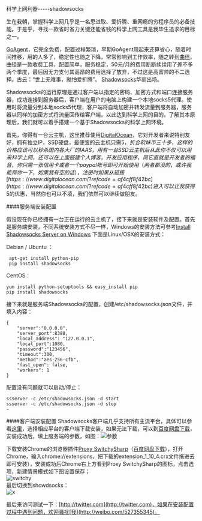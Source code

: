 科学上网利器-----shadowsocks

生在我朝，掌握科学上网几乎是一名思进取、爱折腾、重网瘾的穷程序员的必备技能。于是乎，寻找一款省时省力关键还能省钱的科学上网工具是我毕生追求的目标之一。

[GoAgent](https://github.com/goagent/goagent)，它完全免费，配置过程繁琐，早期GoAgent用起来还算省心，随着时间推移，用的人多了，稳定性也随之下降，常常影响到工作效率，随之转到[曲径](http://getqujing.com/)。曲径是一款收费工具，配置简单，服务稳定，50元/月的费用断断续续用了差不多两个季度，最后因无力支付其高昂的费用选择了放弃，不过这是高富帅的不二选择。古云：“世上无难事，就怕爱折腾”。
[Shadowsocks](https://github.com/shadowsocks/shadowsocks)华丽出场。

Shadowsocks的运行原理是通过客户端以指定的密码、加密方式和端口连接服务器，成功连接到服务器后，客户端在用户的电脑上构建一个本地socks5代理。使用时将流量分到本地socks5代理，客户端将自动加密并转发流量到服务器，服务器以同样的加密方式将流量回传给客户端，以此达到科学上网的目的。了解其本原理后，我们就可以着手搭建一个基于Shadowsocks的科学上网环境。

首先，你得有一台云主机，这里推荐使用[DigitalOcean](https://www.digitalocean.com/?refcode=af4cff8f42bc)，它对开发者来说特别友好，拥有独立IP，SSD硬盘，最便宜的云主机只需5$，折合软妹币三十多，这样的价格应该可以秒杀国内各大厂的IAAS，用有一台SSD云主机后从此你不仅可以用来科学上网，还可以在上面搭建个人博客，开发应用程序，简它直就是开发者的福音，你只需一张信用卡或者一个paypal帐号即可开始使用（两者都没的，或许我能帮你一下，如果我有空的话），注册时如果从链接[https://www.digitalocean.com/?refcode=af4cff8f42bc](https://www.digitalocean.com/?refcode=af4cff8f42bc)进入可以让我获得5$的优惠，当然你也可以不填，我们依然可以继续做朋友。

####服务端安装配置

假设现在你已经拥有一台正在运行的云主机了，接下来就是安装软件及配置。首先是服务端安装，不同系统安装方式不尽一样，Windows的安装方法可参考[Install Shadowsocks Server on Windows](https://github.com/shadowsocks/shadowsocks/wiki/Install-Shadowsocks-Server-on-Windows) 下面是Linux/OSX的安装方式：  

Debian / Ubuntu ：  
	 
	 apt-get install python-pip
	 pip install shadowsocks

CentOS：  
	
	yum install python-setuptools && easy_install pip
	pip install shadowsocks

 

接下来就是服务端Shadowsocks的配置，创建/etc/shadowsocks.json文件，并填入内容：  
	
	{
	    "server":"0.0.0.0",
	    "server_port":8388,
	    "local_address": "127.0.0.1",
	    "local_port":1080,
	    "password":"123456",
	    "timeout":300,
	    "method":"aes-256-cfb",
	    "fast_open": false,
	    "workers": 1
	}
	
配置没有问题就可以启动/停止：  
	
	ssserver -c /etc/shadowsocks.json -d start
	ssserver -c /etc/shadowsocks.json -d stop
	~
####客户端安装配置
Shadowsocks客户端几乎支持所有主流平台，具体可以参看[这里](http://shadowsocks.org/en/download/clients.html)，选择相应平台的客户端下载安装，如果无法下载，可以到[百度网盘下载](http://pan.baidu.com/s/1gdepDJH)，安装成功后，填上服务端的参数，如图：![参数](http://blog-resource.qiniudn.com/shadowsocks.png)

下载安装Chrome的浏览器插件[Proxy SwitchySharp](https://chrome.google.com/webstore/detail/proxy-switchysharp/dpplabbmogkhghncfbfdeeokoefdjegm?hl=zh-CN)（[百度网盘下载](http://pan.baidu.com/s/1eQ4GcWa)），打开Chrome，输入chrome://extensions，把下载的extension_1_10_4.crx文件拖进去即可安装），安装成功后Chrome右上方看到Proxy SwitchySharp的图标，点击选项，新建情景模式如下图设置保存；  
![switchy](http://blog-resource.qiniudn.com/switchyproxy2.jpg)    
最后切换到showdsocks：  
![x](http://upload-images.jianshu.io/upload_images/29832-d5c270c7fb0f7e7e.png)  

最后来访问测试一下：[http://twitter.com](http://twitter.com)，如果在安装配置过程中遇到问题，欢迎骚扰[我](http://weibo.com/527355345)。